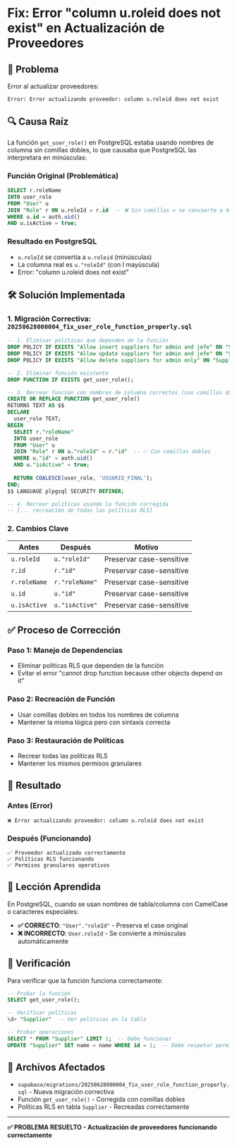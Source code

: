 # Fix: Error "column u.roleid does not exist" en Actualización de Proveedores

## 🚨 **Problema**

Error al actualizar proveedores:
```
Error: Error actualizando proveedor: column u.roleid does not exist
```

## 🔍 **Causa Raíz**

La función `get_user_role()` en PostgreSQL estaba usando nombres de columna sin comillas dobles, lo que causaba que PostgreSQL las interpretara en minúsculas:

### **Función Original (Problemática)**
```sql
SELECT r.roleName 
INTO user_role
FROM "User" u
JOIN "Role" r ON u.roleId = r.id  -- ❌ Sin comillas = se convierte a minúsculas
WHERE u.id = auth.uid()
AND u.isActive = true;
```

### **Resultado en PostgreSQL**
- `u.roleId` se convertía a `u.roleid` (minúsculas)
- La columna real es `u."roleId"` (con I mayúscula)
- Error: "column u.roleid does not exist"

## 🛠️ **Solución Implementada**

### **1. Migración Correctiva: `20250628000004_fix_user_role_function_properly.sql`**

```sql
-- 1. Eliminar políticas que dependen de la función
DROP POLICY IF EXISTS "Allow insert suppliers for admin and jefe" ON "Supplier";
DROP POLICY IF EXISTS "Allow update suppliers for admin and jefe" ON "Supplier";  
DROP POLICY IF EXISTS "Allow delete suppliers for admin only" ON "Supplier";

-- 2. Eliminar función existente
DROP FUNCTION IF EXISTS get_user_role();

-- 3. Recrear función con nombres de columna correctos (con comillas dobles)
CREATE OR REPLACE FUNCTION get_user_role()
RETURNS TEXT AS $$
DECLARE
  user_role TEXT;
BEGIN
  SELECT r."roleName" 
  INTO user_role
  FROM "User" u
  JOIN "Role" r ON u."roleId" = r."id"  -- ✅ Con comillas dobles
  WHERE u."id" = auth.uid()
  AND u."isActive" = true;
  
  RETURN COALESCE(user_role, 'USUARIO_FINAL');
END;
$$ LANGUAGE plpgsql SECURITY DEFINER;

-- 4. Recrear políticas usando la función corregida
-- [... recreación de todas las políticas RLS]
```

### **2. Cambios Clave**

| Antes | Después | Motivo |
|-------|---------|--------|
| `u.roleId` | `u."roleId"` | Preservar case-sensitive |
| `r.id` | `r."id"` | Preservar case-sensitive |
| `r.roleName` | `r."roleName"` | Preservar case-sensitive |
| `u.id` | `u."id"` | Preservar case-sensitive |
| `u.isActive` | `u."isActive"` | Preservar case-sensitive |

## ✅ **Proceso de Corrección**

### **Paso 1: Manejo de Dependencias**
- Eliminar políticas RLS que dependen de la función
- Evitar el error "cannot drop function because other objects depend on it"

### **Paso 2: Recreación de Función**
- Usar comillas dobles en todos los nombres de columna
- Mantener la misma lógica pero con sintaxis correcta

### **Paso 3: Restauración de Políticas**
- Recrear todas las políticas RLS
- Mantener los mismos permisos granulares

## 🎯 **Resultado**

### **Antes (Error)**
```
❌ Error actualizando proveedor: column u.roleid does not exist
```

### **Después (Funcionando)**
```
✅ Proveedor actualizado correctamente
✅ Políticas RLS funcionando
✅ Permisos granulares operativos
```

## 📝 **Lección Aprendida**

En PostgreSQL, cuando se usan nombres de tabla/columna con CamelCase o caracteres especiales:

- **✅ CORRECTO**: `"User"."roleId"` - Preserva el case original
- **❌ INCORRECTO**: `User.roleId` - Se convierte a minúsculas automáticamente

## 🔧 **Verificación**

Para verificar que la función funciona correctamente:

```sql
-- Probar la función
SELECT get_user_role();

-- Verificar políticas
\d+ "Supplier"  -- Ver políticas en la tabla

-- Probar operaciones
SELECT * FROM "Supplier" LIMIT 1;  -- Debe funcionar
UPDATE "Supplier" SET name = name WHERE id = 1;  -- Debe respetar permisos
```

## 📁 **Archivos Afectados**

- `supabase/migrations/20250628000004_fix_user_role_function_properly.sql` - Nueva migración correctiva
- Función `get_user_role()` - Corregida con comillas dobles
- Políticas RLS en tabla `Supplier` - Recreadas correctamente

---

**✅ PROBLEMA RESUELTO - Actualización de proveedores funcionando correctamente** 